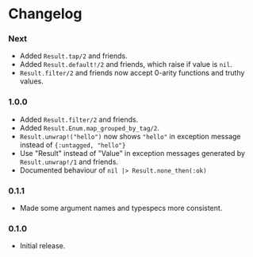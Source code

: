 # Changelog

### Next

* Added `Result.tap/2` and friends.
* Added `Result.default!/2` and friends, which raise if value is `nil`.
* `Result.filter/2` and friends now accept 0-arity functions and truthy values.

### 1.0.0

* Added `Result.filter/2` and friends.
* Added `Result.Enum.map_grouped_by_tag/2`.
* `Result.unwrap!("hello")` now shows `"hello"` in exception message instead of
  `{:untagged, "hello"}`
* Use "Result" instead of "Value" in exception messages generated by
  `Result.unwrap!/1` and friends.
* Documented behaviour of `nil |> Result.none_then(:ok)`

### 0.1.1

* Made some argument names and typespecs more consistent.

### 0.1.0

* Initial release.
